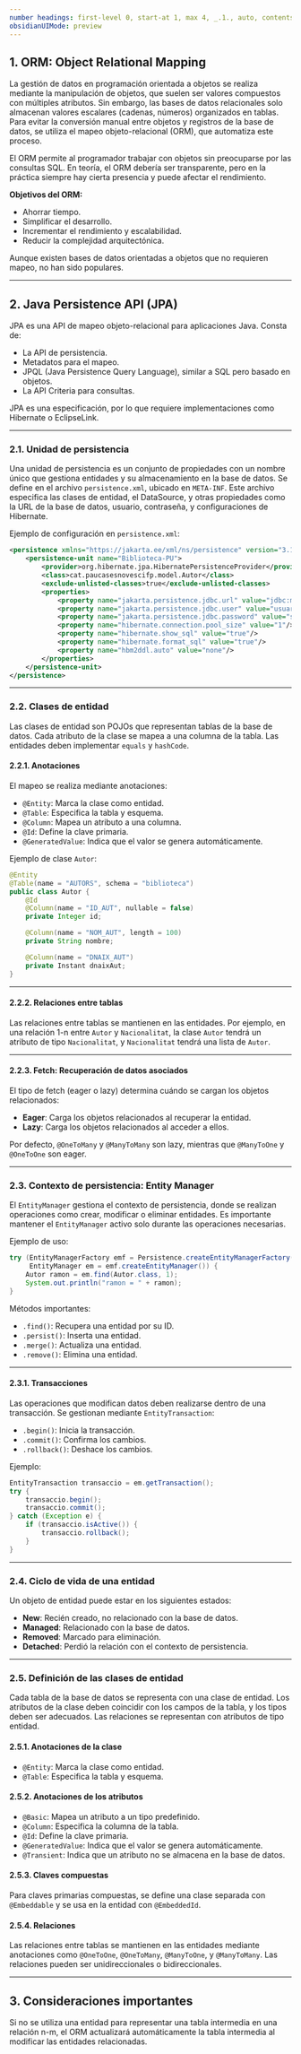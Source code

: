 ```yaml
---
number headings: first-level 0, start-at 1, max 4, _.1., auto, contents ^toc, skip ^skipped
obsidianUIMode: preview
---
```

## 1. ORM: Object Relational Mapping

La gestión de datos en programación orientada a objetos se realiza mediante la manipulación de objetos, que suelen ser valores compuestos con múltiples atributos. Sin embargo, las bases de datos relacionales solo almacenan valores escalares (cadenas, números) organizados en tablas. Para evitar la conversión manual entre objetos y registros de la base de datos, se utiliza el mapeo objeto-relacional (ORM), que automatiza este proceso.

El ORM permite al programador trabajar con objetos sin preocuparse por las consultas SQL. En teoría, el ORM debería ser transparente, pero en la práctica siempre hay cierta presencia y puede afectar el rendimiento.

**Objetivos del ORM:**

- Ahorrar tiempo.
- Simplificar el desarrollo.
- Incrementar el rendimiento y escalabilidad.
- Reducir la complejidad arquitectónica.

Aunque existen bases de datos orientadas a objetos que no requieren mapeo, no han sido populares.

---

## 2. Java Persistence API (JPA)

JPA es una API de mapeo objeto-relacional para aplicaciones Java. Consta de:

- La API de persistencia.
- Metadatos para el mapeo.
- JPQL (Java Persistence Query Language), similar a SQL pero basado en objetos.
- La API Criteria para consultas.

JPA es una especificación, por lo que requiere implementaciones como Hibernate o EclipseLink.

---

### 2.1. Unidad de persistencia

Una unidad de persistencia es un conjunto de propiedades con un nombre único que gestiona entidades y su almacenamiento en la base de datos. Se define en el archivo `persistence.xml`, ubicado en `META-INF`. Este archivo especifica las clases de entidad, el DataSource, y otras propiedades como la URL de la base de datos, usuario, contraseña, y configuraciones de Hibernate.

Ejemplo de configuración en `persistence.xml`:

```xml
<persistence xmlns="https://jakarta.ee/xml/ns/persistence" version="3.1">
    <persistence-unit name="Biblioteca-PU">
        <provider>org.hibernate.jpa.HibernatePersistenceProvider</provider>
        <class>cat.paucasesnovescifp.model.Autor</class>
        <exclude-unlisted-classes>true</exclude-unlisted-classes>
        <properties>
            <property name="jakarta.persistence.jdbc.url" value="jdbc:mysql://192.168.56.95:3306/biblioteca"/>
            <property name="jakarta.persistence.jdbc.user" value="usuari"/>
            <property name="jakarta.persistence.jdbc.password" value="seCret_19"/>
            <property name="hibernate.connection.pool_size" value="1"/>
            <property name="hibernate.show_sql" value="true"/>
            <property name="hibernate.format_sql" value="true"/>
            <property name="hbm2ddl.auto" value="none"/>
        </properties>
    </persistence-unit>
</persistence>
```

---

### 2.2. Clases de entidad

Las clases de entidad son POJOs que representan tablas de la base de datos. Cada atributo de la clase se mapea a una columna de la tabla. Las entidades deben implementar `equals` y `hashCode`.

#### 2.2.1. Anotaciones

El mapeo se realiza mediante anotaciones:

- `@Entity`: Marca la clase como entidad.
- `@Table`: Especifica la tabla y esquema.
- `@Column`: Mapea un atributo a una columna.
- `@Id`: Define la clave primaria.
- `@GeneratedValue`: Indica que el valor se genera automáticamente.

Ejemplo de clase `Autor`:

```java
@Entity
@Table(name = "AUTORS", schema = "biblioteca")
public class Autor {
    @Id
    @Column(name = "ID_AUT", nullable = false)
    private Integer id;

    @Column(name = "NOM_AUT", length = 100)
    private String nombre;

    @Column(name = "DNAIX_AUT")
    private Instant dnaixAut;
}
```

---

#### 2.2.2. Relaciones entre tablas

Las relaciones entre tablas se mantienen en las entidades. Por ejemplo, en una relación 1-n entre `Autor` y `Nacionalitat`, la clase `Autor` tendrá un atributo de tipo `Nacionalitat`, y `Nacionalitat` tendrá una lista de `Autor`.

---

#### 2.2.3. Fetch: Recuperación de datos asociados

El tipo de fetch (eager o lazy) determina cuándo se cargan los objetos relacionados:

- **Eager**: Carga los objetos relacionados al recuperar la entidad.
- **Lazy**: Carga los objetos relacionados al acceder a ellos.

Por defecto, `@OneToMany` y `@ManyToMany` son lazy, mientras que `@ManyToOne` y `@OneToOne` son eager.

---

### 2.3. Contexto de persistencia: Entity Manager

El `EntityManager` gestiona el contexto de persistencia, donde se realizan operaciones como crear, modificar o eliminar entidades. Es importante mantener el `EntityManager` activo solo durante las operaciones necesarias.

Ejemplo de uso:

```java
try (EntityManagerFactory emf = Persistence.createEntityManagerFactory("Biblioteca-PU");
     EntityManager em = emf.createEntityManager()) {
    Autor ramon = em.find(Autor.class, 1);
    System.out.println("ramon = " + ramon);
}
```

Métodos importantes:

- `.find()`: Recupera una entidad por su ID.
- `.persist()`: Inserta una entidad.
- `.merge()`: Actualiza una entidad.
- `.remove()`: Elimina una entidad.

---

#### 2.3.1. Transacciones

Las operaciones que modifican datos deben realizarse dentro de una transacción. Se gestionan mediante `EntityTransaction`:

- `.begin()`: Inicia la transacción.
- `.commit()`: Confirma los cambios.
- `.rollback()`: Deshace los cambios.

Ejemplo:

```java
EntityTransaction transaccio = em.getTransaction();
try {
    transaccio.begin();
    transaccio.commit();
} catch (Exception e) {
    if (transaccio.isActive()) {
        transaccio.rollback();
    }
}
```

---

### 2.4. Ciclo de vida de una entidad

Un objeto de entidad puede estar en los siguientes estados:

- **New**: Recién creado, no relacionado con la base de datos.
- **Managed**: Relacionado con la base de datos.
- **Removed**: Marcado para eliminación.
- **Detached**: Perdió la relación con el contexto de persistencia.

---

### 2.5. Definición de las clases de entidad

Cada tabla de la base de datos se representa con una clase de entidad. Los atributos de la clase deben coincidir con los campos de la tabla, y los tipos deben ser adecuados. Las relaciones se representan con atributos de tipo entidad.

#### 2.5.1. Anotaciones de la clase

- `@Entity`: Marca la clase como entidad.
- `@Table`: Especifica la tabla y esquema.

#### 2.5.2. Anotaciones de los atributos

- `@Basic`: Mapea un atributo a un tipo predefinido.
- `@Column`: Especifica la columna de la tabla.
- `@Id`: Define la clave primaria.
- `@GeneratedValue`: Indica que el valor se genera automáticamente.
- `@Transient`: Indica que un atributo no se almacena en la base de datos.

#### 2.5.3. Claves compuestas

Para claves primarias compuestas, se define una clase separada con `@Embeddable` y se usa en la entidad con `@EmbeddedId`.

#### 2.5.4. Relaciones

Las relaciones entre tablas se mantienen en las entidades mediante anotaciones como `@OneToOne`, `@OneToMany`, `@ManyToOne`, y `@ManyToMany`. Las relaciones pueden ser unidireccionales o bidireccionales.

---

## 3. Consideraciones importantes

Si no se utiliza una entidad para representar una tabla intermedia en una relación n-m, el ORM actualizará automáticamente la tabla intermedia al modificar las entidades relacionadas.